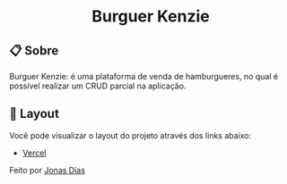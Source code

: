 <h1 align="center">Burguer Kenzie</h1>

## 📋 Sobre

Burguer Kenzie: é uma plataforma de venda de hamburgueres, no qual é possível realizar um CRUD parcial na aplicação.

## 🔖 Layout

Você pode visualizar o layout do projeto através dos links abaixo:

- [Vercel](https://hamburgueria-v2-flax.vercel.app/) 


Feito por [Jonas Dias](https://www.linkedin.com/in/jonas-diass/)
